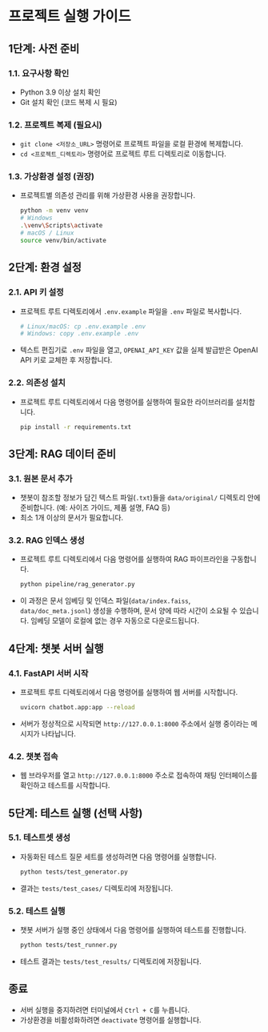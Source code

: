 # 프로젝트 실행 가이드

## 1단계: 사전 준비

### 1.1. 요구사항 확인
* Python 3.9 이상 설치 확인
* Git 설치 확인 (코드 복제 시 필요)

### 1.2. 프로젝트 복제 (필요시)
* `git clone <저장소_URL>` 명령어로 프로젝트 파일을 로컬 환경에 복제합니다.
* `cd <프로젝트_디렉토리>` 명령어로 프로젝트 루트 디렉토리로 이동합니다.

### 1.3. 가상환경 설정 (권장)
* 프로젝트별 의존성 관리를 위해 가상환경 사용을 권장합니다.
    ```bash
    python -m venv venv
    # Windows
    .\venv\Scripts\activate
    # macOS / Linux
    source venv/bin/activate
    ```

## 2단계: 환경 설정

### 2.1. API 키 설정
* 프로젝트 루트 디렉토리에서 `.env.example` 파일을 `.env` 파일로 복사합니다.
    ```bash
    # Linux/macOS: cp .env.example .env
    # Windows: copy .env.example .env
    ```
* 텍스트 편집기로 `.env` 파일을 열고, `OPENAI_API_KEY` 값을 실제 발급받은 OpenAI API 키로 교체한 후 저장합니다.

### 2.2. 의존성 설치
* 프로젝트 루트 디렉토리에서 다음 명령어를 실행하여 필요한 라이브러리를 설치합니다.
    ```bash
    pip install -r requirements.txt
    ```

## 3단계: RAG 데이터 준비

### 3.1. 원본 문서 추가
* 챗봇이 참조할 정보가 담긴 텍스트 파일(`.txt`)들을 `data/original/` 디렉토리 안에 준비합니다. (예: 사이즈 가이드, 제품 설명, FAQ 등)
* 최소 1개 이상의 문서가 필요합니다.

### 3.2. RAG 인덱스 생성
* 프로젝트 루트 디렉토리에서 다음 명령어를 실행하여 RAG 파이프라인을 구동합니다.
    ```bash
    python pipeline/rag_generator.py
    ```
* 이 과정은 문서 임베딩 및 인덱스 파일(`data/index.faiss`, `data/doc_meta.jsonl`) 생성을 수행하며, 문서 양에 따라 시간이 소요될 수 있습니다. 임베딩 모델이 로컬에 없는 경우 자동으로 다운로드됩니다.

## 4단계: 챗봇 서버 실행

### 4.1. FastAPI 서버 시작
* 프로젝트 루트 디렉토리에서 다음 명령어를 실행하여 웹 서버를 시작합니다.
    ```bash
    uvicorn chatbot.app:app --reload
    ```
* 서버가 정상적으로 시작되면 `http://127.0.0.1:8000` 주소에서 실행 중이라는 메시지가 나타납니다.

### 4.2. 챗봇 접속
* 웹 브라우저를 열고 `http://127.0.0.1:8000` 주소로 접속하여 채팅 인터페이스를 확인하고 테스트를 시작합니다.

## 5단계: 테스트 실행 (선택 사항)

### 5.1. 테스트셋 생성
* 자동화된 테스트 질문 세트를 생성하려면 다음 명령어를 실행합니다.
    ```bash
    python tests/test_generator.py
    ```
* 결과는 `tests/test_cases/` 디렉토리에 저장됩니다.

### 5.2. 테스트 실행
* 챗봇 서버가 실행 중인 상태에서 다음 명령어를 실행하여 테스트를 진행합니다.
    ```bash
    python tests/test_runner.py
    ```
* 테스트 결과는 `tests/test_results/` 디렉토리에 저장됩니다.

## 종료
* 서버 실행을 중지하려면 터미널에서 `Ctrl + C`를 누릅니다.
* 가상환경을 비활성화하려면 `deactivate` 명령어를 실행합니다.
